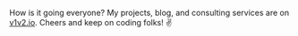How is it going everyone?
My projects, blog, and consulting services are on [v1v2.io](https://www.v1v2.io).
Cheers and keep on coding folks! ✌️
